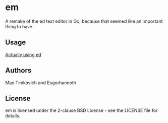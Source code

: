 # em

A remake of the ed text editor in Go, because that seemed like an important thing to have.

## Usage

[Actually using ed](https://sanctum.geek.nz/arabesque/actually-using-ed/)

## Authors

Max Timkovich and Esgorhannoth

## License

em is licensed under the 2-clause BSD License - see the LICENSE file for details.
